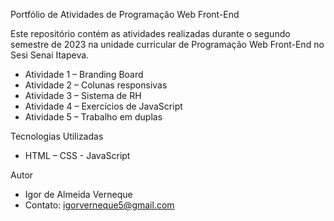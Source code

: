 Portfólio de Atividades de Programação Web Front-End

Este repositório contém as atividades
realizadas durante o segundo semestre de
2023 na unidade curricular de Programação
Web Front-End no Sesi Senai Itapeva.

- Atividade 1 – Branding Board
- Atividade 2 – Colunas responsivas
- Atividade 3 – Sistema de RH
- Atividade 4 – Exercícios de JavaScript
- Atividade 5 – Trabalho em duplas

Tecnologias Utilizadas
- HTML – CSS - JavaScript

Autor
- Igor de Almeida Verneque
- Contato: igorverneque5@gmail.com